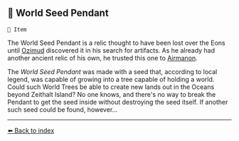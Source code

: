 ## 🌱 World Seed Pendant

`📜 Item`

The World Seed Pendant is a relic thought to have been lost over the Eons until [Ozimud](../refs/ozimud.md) discovered it in his search for artifacts. As he already had another ancient relic of his own, he trusted this one to [Airmanon](../refs/airmanon.md).

The _World Seed Pendant_ was made with a seed that, according to local legend, was capable of growing into a tree capable of holding a world. Could such World Trees be able to create new lands out in the Oceans beyond Zeithalt Island? No one knows, and there's no way to break the Pendant to get the seed inside without destroying the seed itself. If another such seed could be found, however...


----------
[⬅️ Back to index](/#0fd0_s)